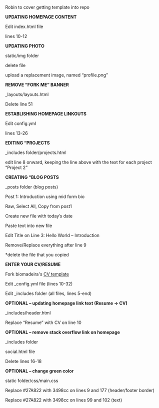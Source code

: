 Robin to cover getting template into repo

**UPDATING HOMEPAGE CONTENT**

Edit index.html file

lines 10-12

**UPDATING PHOTO**

static/img folder

delete file

upload a replacement image, named “profile.png”

**REMOVE “FORK ME” BANNER**

_layouts/layouts.html

Delete line 51 

**ESTABLISHING HOMEPAGE LINKOUTS**

Edit config.yml

lines 13-26

**EDITING “PROJECTS**

_includes folder/projects.html

edit line 8 onward, keeping the line above with the text for each project “Project 2</a></strong>”

**CREATING “BLOG POSTS**

_posts folder (blog posts)

Post 1: Introduction using mid form bio

Raw, Select All, Copy from post1

Create new file with today’s date

Paste text into new file

Edit Title on Line 3: Hello World – Introduction 

Remove/Replace everything after line 9

*delete the file that you copied

**ENTER YOUR CV/RESUME**


Fork biomadeira's [CV template](https://biomadeira.github.io/vitae/) 

Edit _config.yml file (lines 10-32)

Edit _includes folder (all files, lines 5-end)

**OPTIONAL – updating homepage link text (Resume -> CV)** 

_includes/header.html

Replace “Resume” with CV on line 10

**OPTIONAL – remove stack overflow link on homepage**

_includes folder

social.html file

Delete lines 16-18

**OPTIONAL – change green color**


static folder/css/main.css

Replace #27A822 with 3498cc on lines 9 and 177 (header/footer border)

Replace #27A822 with 3498cc on lines 99 and 102 (text)
